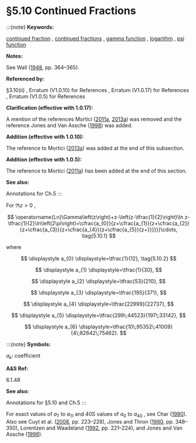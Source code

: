 # §5.10 Continued Fractions

:::{note}
**Keywords:**

[continued fraction](http://dlmf.nist.gov/search/search?q=continued%20fraction) , [continued fractions](http://dlmf.nist.gov/search/search?q=continued%20fractions) , [gamma function](http://dlmf.nist.gov/search/search?q=gamma%20function) , [logarithm](http://dlmf.nist.gov/search/search?q=logarithm) , [psi function](http://dlmf.nist.gov/search/search?q=psi%20function)

**Notes:**

See Wall ([1948](./bib/W.html#bib2362 "Analytic Theory of Continued Fractions"), pp. 364–365).

**Referenced by:**

§3.10(ii) , Erratum (V1.0.10) for References , Erratum (V1.0.17) for References , Erratum (V1.0.5) for References

**Clarification (effective with 1.0.17):**

A mention of the references Mortici ([2011a](./bib/M.html#bib2761 "A new Stirling series as continued fraction"), [2013a](./bib/M.html#bib2813 "A continued fraction approximation of the gamma function")) was removed and the reference Jones and Van Assche ([1998](./bib/J.html#bib2896 "Asymptotic behavior of the continued fraction coefficients of a class of Stieltjes transforms including the Binet function")) was added.

**Addition (effective with 1.0.10):**

The reference to Mortici ([2013a](./bib/M.html#bib2813 "A continued fraction approximation of the gamma function")) was added at the end of this subsection.

**Addition (effective with 1.0.5):**

The reference to Mortici ([2011a](./bib/M.html#bib2761 "A new Stirling series as continued fraction")) has been added at the end of this section.

**See also:**

Annotations for Ch.5
:::

For $\Re z>0$ ,


<a id="E1"></a>
$$
\operatorname{Ln}\Gamma\left(z\right)+z-\left(z-\tfrac{1}{2}\right)\ln z-\tfrac{1}{2}\ln\left(2\pi\right)=\cfrac{a_{0}}{z+\cfrac{a_{1}}{z+\cfrac{a_{2}}{z+\cfrac{a_{3}}{z+\cfrac{a_{4}}{z+\cfrac{a_{5}}{z+}}}}}}\cdots, \tag{5.10.1}
$$

where

<a id="E2"></a>

<a id="Ex1"></a>
$$
\displaystyle a_{0} \displaystyle=\tfrac{1}{12}, \tag{5.10.2}
$$

<a id="Ex2"></a>
$$
\displaystyle a_{1} \displaystyle=\tfrac{1}{30},
$$

<a id="Ex3"></a>
$$
\displaystyle a_{2} \displaystyle=\tfrac{53}{210},
$$

<a id="Ex4"></a>
$$
\displaystyle a_{3} \displaystyle=\tfrac{195}{371},
$$

<a id="Ex5"></a>
$$
\displaystyle a_{4} \displaystyle=\tfrac{22999}{22737},
$$

<a id="Ex6"></a>
$$
\displaystyle a_{5} \displaystyle=\tfrac{299\;44523}{197\;33142},
$$

<a id="Ex7"></a>
$$
\displaystyle a_{6} \displaystyle=\tfrac{10\;95352\;41009}{4\;82642\;75462}.
$$

:::{note}
**Symbols:**

$a_{k}$: coefficient

**A&S Ref:**

6.1.48

**See also:**

Annotations for §5.10 and Ch.5
:::

For exact values of $a_{7}$ to $a_{11}$ and 40S values of $a_{0}$ to $a_{40}$ , see Char ([1980](./bib/C.html#bib466 "On Stieltjes’ continued fraction for the gamma function")). Also see Cuyt et al. ([2008](./bib/C.html#bib608 "Handbook of Continued Fractions for Special Functions"), pp. 223–228), Jones and Thron ([1980](./bib/J.html#bib1182 "Continued Fractions: Analytic Theory and Applications"), pp. 348–350), Lorentzen and Waadeland ([1992](./bib/L.html#bib1468 "Continued Fractions with Applications"), pp. 221–224), and Jones and Van Assche ([1998](./bib/J.html#bib2896 "Asymptotic behavior of the continued fraction coefficients of a class of Stieltjes transforms including the Binet function")).
